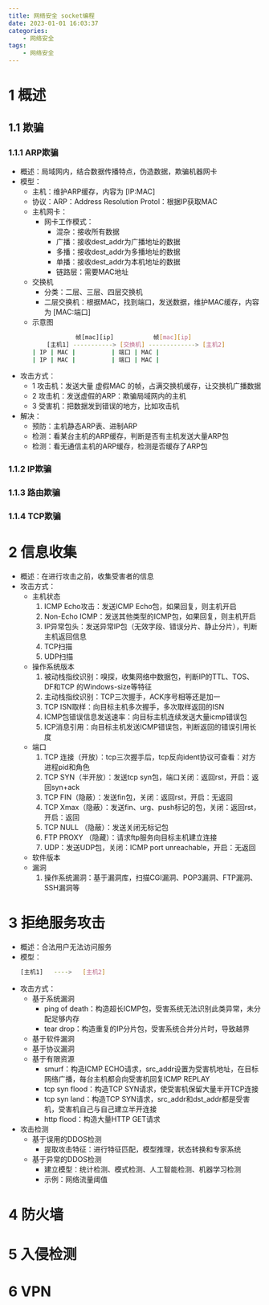 ```yaml
---
title: 网络安全 socket编程
date: 2023-01-01 16:03:37
categories:
    - 网络安全
tags:
    - 网络安全
---
```



# 1 概述
## 1.1 欺骗
### 1.1.1 ARP欺骗
- 概述：局域网内，结合数据传播特点，伪造数据，欺骗机器网卡
- 模型：
    - 主机：维护ARP缓存，内容为 [IP:MAC]
    - 协议：ARP：Address Resolution Protol：根据IP获取MAC
    - 主机网卡：
        - 网卡工作模式：
            - 混杂：接收所有数据
            - 广播：接收dest_addr为广播地址的数据
            - 多播：接收dest_addr为多播地址的数据
            - 单播：接收dest_addr为本机地址的数据
            - 链路层：需要MAC地址
    - 交换机
        - 分类：二层、三层、四层交换机
        - 二层交换机：根据MAC，找到端口，发送数据，维护MAC缓存，内容为 [MAC:端口]
    - 示意图
        ```bash
                    帧[mac][ip]           帧[mac][ip]
            [主机1] -----------> [交换机] -------------> [主机2]
        | IP | MAC |          | 端口 | MAC |
        | IP | MAC |          | 端口 | MAC |
        ```
- 攻击方式：
    - 1 攻击机：发送大量 虚假MAC 的帧，占满交换机缓存，让交换机广播数据
    - 2 攻击机：发送虚假的ARP：欺骗局域网内的主机
    - 3 受害机：把数据发到错误的地方，比如攻击机
- 解决：
    - 预防：主机静态ARP表、进制ARP
    - 检测：看某台主机的ARP缓存，判断是否有主机发送大量ARP包
    - 检测：看无通信主机的ARP缓存，检测是否缓存了ARP包

### 1.1.2 IP欺骗

### 1.1.3 路由欺骗

### 1.1.4 TCP欺骗

# 2 信息收集
- 概述：在进行攻击之前，收集受害者的信息
- 攻击方式：
    - 主机状态
        1. ICMP Echo攻击：发送ICMP Echo包，如果回复，则主机开启
        2. Non-Echo ICMP：发送其他类型的ICMP包，如果回复，则主机开启
        3. IP异常包头：发送异常IP包（无效字段、错误分片、静止分片），判断主机返回信息
        4. TCP扫描
        5. UDP扫描
    - 操作系统版本
        1. 被动栈指纹识别：嗅探，收集网络中数据包，判断IP的TTL、TOS、DF和TCP 的Windows-size等特征
        2. 主动栈指纹识别：TCP三次握手，ACK序号相等还是加一
        3. TCP ISN取样：向目标主机多次握手，多次取样返回的ISN
        4. ICMP包错误信息发送速率：向目标主机连续发送大量icmp错误包
        5. ICP消息引用：向目标主机发送ICMP错误包，判断返回的错误引用长度
    - 端口
        1. TCP 连接（开放）：tcp三次握手后，tcp反向ident协议可查看：对方进程pid和角色
        2. TCP SYN（半开放）：发送tcp syn包，端口关闭：返回rst，开启：返回syn+ack
        3. TCP FIN（隐蔽）：发送fin包，关闭：返回rst，开启：无返回
        4. TCP Xmax（隐蔽）：发送fin、urg、push标记的包，关闭：返回rst，开启：返回
        5. TCP NULL （隐蔽）：发送关闭无标记包
        6. FTP PROXY （隐藏）：请求ftp服务向目标主机建立连接
        7. UDP：发送UDP包，关闭：ICMP port unreachable，开启：无返回
    - 软件版本
    - 漏洞
        1. 操作系统漏洞：基于漏洞库，扫描CGI漏洞、POP3漏洞、FTP漏洞、SSH漏洞等

# 3 拒绝服务攻击
- 概述：合法用户无法访问服务
- 模型：
    ```bash
    [主机1]   ---->   [主机2]
    ```
- 攻击方式：
    - 基于系统漏洞
        - ping of death：构造超长ICMP包，受害系统无法识别此类异常，未分配足够内存
        - tear drop：构造重复的IP分片包，受害系统合并分片时，导致越界
    - 基于软件漏洞
    - 基于协议漏洞
    - 基于有限资源
        - smurf：构造ICMP ECHO请求，src_addr设置为受害机地址，在目标网络广播，每台主机都会向受害机回复ICMP REPLAY
        - tcp syn flood：构造TCP SYN请求，使受害机保留大量半开TCP连接
        - tcp syn land：构造TCP SYN请求，src_addr和dst_addr都是受害机，受害机自己与自己建立半开连接
        - http flood：构造大量HTTP GET请求
- 攻击检测
    - 基于误用的DDOS检测
        - 提取攻击特征：进行特征匹配，模型推理，状态转换和专家系统
    - 基于异常的DDOS检测
        - 建立模型：统计检测、模式检测、人工智能检测、机器学习检测
        - 示例：网络流量阈值

# 4 防火墙

# 5 入侵检测

# 6 VPN